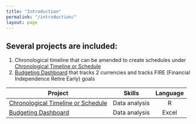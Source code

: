 ```yaml
---
title: "Introduction"
permalink: "/introduction/"
layout: page
---
```


## Several projects are included: 
1. Chronological timeline that can be amended to create schedules under [Chronological Timeline or Schedule]( https://cwathen.github.io/Portfolio/Chronological_timeline/)
2. [Budgeting Dashboard](https://cwathen.github.io/Portfolio/Budget_Dashboard/) that tracks 2 currencies and tracks FIRE (Financial Independence Retire Early) goals

|Project|Skills|Language|
|-------|:----:|:-------:|
| [Chronological Timeline or Schedule](https://cwathen.github.io/Portfolio/Chronological_timeline/)| Data analysis | R |
| [Budgeting Dashboard](https://cwathen.github.io/Portfolio/Budget_Dashboard/)| Data analysis | Excel |
